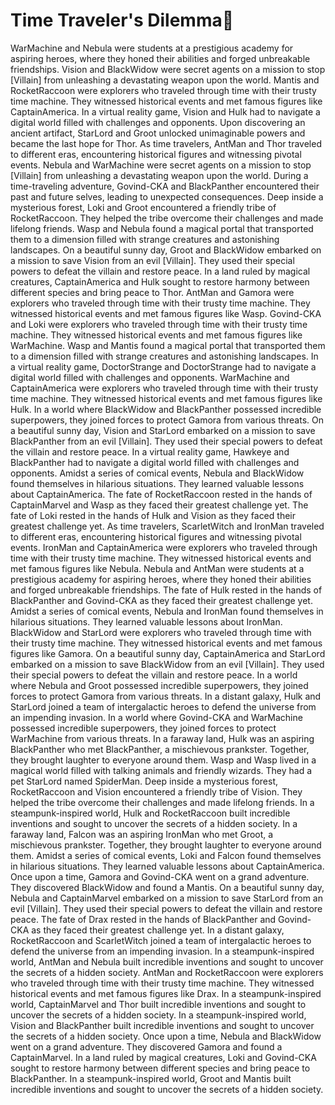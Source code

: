 # Time Traveler's Dilemma:rocket:

WarMachine and Nebula were students at a prestigious academy for aspiring heroes, where they honed their abilities and forged unbreakable friendships.
Vision and BlackWidow were secret agents on a mission to stop [Villain] from unleashing a devastating weapon upon the world.
Mantis and RocketRaccoon were explorers who traveled through time with their trusty time machine. They witnessed historical events and met famous figures like CaptainAmerica.
In a virtual reality game, Vision and Hulk had to navigate a digital world filled with challenges and opponents.
Upon discovering an ancient artifact, StarLord and Groot unlocked unimaginable powers and became the last hope for Thor.
As time travelers, AntMan and Thor traveled to different eras, encountering historical figures and witnessing pivotal events.
Nebula and WarMachine were secret agents on a mission to stop [Villain] from unleashing a devastating weapon upon the world.
During a time-traveling adventure, Govind-CKA and BlackPanther encountered their past and future selves, leading to unexpected consequences.
Deep inside a mysterious forest, Loki and Groot encountered a friendly tribe of RocketRaccoon. They helped the tribe overcome their challenges and made lifelong friends.
Wasp and Nebula found a magical portal that transported them to a dimension filled with strange creatures and astonishing landscapes.
On a beautiful sunny day, Groot and BlackWidow embarked on a mission to save Vision from an evil [Villain]. They used their special powers to defeat the villain and restore peace.
In a land ruled by magical creatures, CaptainAmerica and Hulk sought to restore harmony between different species and bring peace to Thor.
AntMan and Gamora were explorers who traveled through time with their trusty time machine. They witnessed historical events and met famous figures like Wasp.
Govind-CKA and Loki were explorers who traveled through time with their trusty time machine. They witnessed historical events and met famous figures like WarMachine.
Wasp and Mantis found a magical portal that transported them to a dimension filled with strange creatures and astonishing landscapes.
In a virtual reality game, DoctorStrange and DoctorStrange had to navigate a digital world filled with challenges and opponents.
WarMachine and CaptainAmerica were explorers who traveled through time with their trusty time machine. They witnessed historical events and met famous figures like Hulk.
In a world where BlackWidow and BlackPanther possessed incredible superpowers, they joined forces to protect Gamora from various threats.
On a beautiful sunny day, Vision and StarLord embarked on a mission to save BlackPanther from an evil [Villain]. They used their special powers to defeat the villain and restore peace.
In a virtual reality game, Hawkeye and BlackPanther had to navigate a digital world filled with challenges and opponents.
Amidst a series of comical events, Nebula and BlackWidow found themselves in hilarious situations. They learned valuable lessons about CaptainAmerica.
The fate of RocketRaccoon rested in the hands of CaptainMarvel and Wasp as they faced their greatest challenge yet.
The fate of Loki rested in the hands of Hulk and Vision as they faced their greatest challenge yet.
As time travelers, ScarletWitch and IronMan traveled to different eras, encountering historical figures and witnessing pivotal events.
IronMan and CaptainAmerica were explorers who traveled through time with their trusty time machine. They witnessed historical events and met famous figures like Nebula.
Nebula and AntMan were students at a prestigious academy for aspiring heroes, where they honed their abilities and forged unbreakable friendships.
The fate of Hulk rested in the hands of BlackPanther and Govind-CKA as they faced their greatest challenge yet.
Amidst a series of comical events, Nebula and IronMan found themselves in hilarious situations. They learned valuable lessons about IronMan.
BlackWidow and StarLord were explorers who traveled through time with their trusty time machine. They witnessed historical events and met famous figures like Gamora.
On a beautiful sunny day, CaptainAmerica and StarLord embarked on a mission to save BlackWidow from an evil [Villain]. They used their special powers to defeat the villain and restore peace.
In a world where Nebula and Groot possessed incredible superpowers, they joined forces to protect Gamora from various threats.
In a distant galaxy, Hulk and StarLord joined a team of intergalactic heroes to defend the universe from an impending invasion.
In a world where Govind-CKA and WarMachine possessed incredible superpowers, they joined forces to protect WarMachine from various threats.
In a faraway land, Hulk was an aspiring BlackPanther who met BlackPanther, a mischievous prankster. Together, they brought laughter to everyone around them.
Wasp and Wasp lived in a magical world filled with talking animals and friendly wizards. They had a pet StarLord named SpiderMan.
Deep inside a mysterious forest, RocketRaccoon and Vision encountered a friendly tribe of Vision. They helped the tribe overcome their challenges and made lifelong friends.
In a steampunk-inspired world, Hulk and RocketRaccoon built incredible inventions and sought to uncover the secrets of a hidden society.
In a faraway land, Falcon was an aspiring IronMan who met Groot, a mischievous prankster. Together, they brought laughter to everyone around them.
Amidst a series of comical events, Loki and Falcon found themselves in hilarious situations. They learned valuable lessons about CaptainAmerica.
Once upon a time, Gamora and Govind-CKA went on a grand adventure. They discovered BlackWidow and found a Mantis.
On a beautiful sunny day, Nebula and CaptainMarvel embarked on a mission to save StarLord from an evil [Villain]. They used their special powers to defeat the villain and restore peace.
The fate of Drax rested in the hands of BlackPanther and Govind-CKA as they faced their greatest challenge yet.
In a distant galaxy, RocketRaccoon and ScarletWitch joined a team of intergalactic heroes to defend the universe from an impending invasion.
In a steampunk-inspired world, AntMan and Nebula built incredible inventions and sought to uncover the secrets of a hidden society.
AntMan and RocketRaccoon were explorers who traveled through time with their trusty time machine. They witnessed historical events and met famous figures like Drax.
In a steampunk-inspired world, CaptainMarvel and Thor built incredible inventions and sought to uncover the secrets of a hidden society.
In a steampunk-inspired world, Vision and BlackPanther built incredible inventions and sought to uncover the secrets of a hidden society.
Once upon a time, Nebula and BlackWidow went on a grand adventure. They discovered Gamora and found a CaptainMarvel.
In a land ruled by magical creatures, Loki and Govind-CKA sought to restore harmony between different species and bring peace to BlackPanther.
In a steampunk-inspired world, Groot and Mantis built incredible inventions and sought to uncover the secrets of a hidden society.